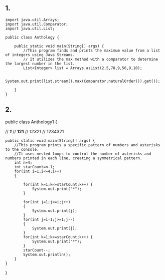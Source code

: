 ## 1.

```
import java.util.Arrays;
import java.util.Comparator;
import java.util.List;

public class Anthology {

    public static void main(String[] args) {
        //This program finds and prints the maximum value from a list of integers using Java Streams.
        // It utilizes the max method with a comparator to determine the largest number in the list.
        List<Integer> list = Arrays.asList(2,5,78,9,56,9,10);

        System.out.print(list.stream().max(Comparator.naturalOrder()).get());

    }
}

```

## 2.
public class Anthology1 {

//            ***1***
//            **121**
//            *12321*
//            1234321

    public static void main(String[] args) {
        //This program prints a specific pattern of numbers and asterisks to the console. 
        //It uses nested loops to control the number of asterisks and numbers printed in each line, creating a symmetrical pattern.
        int n=4;
        int starCount=n-1;
        for(int i=1;i<=4;i++)
        {

            for(int k=1;k<=starCount;k++) {
                System.out.print("*");
            }

            for(int j=1;j<=i;j++)
            {
                System.out.print(j);
            }
            for(int j=i-1;j>=1;j--)
            {
                System.out.print(j);
            }
            for(int k=1;k<=starCount;k++) {
                System.out.print("*");
            }
            starCount--;
            System.out.println();
        }
    }

}
